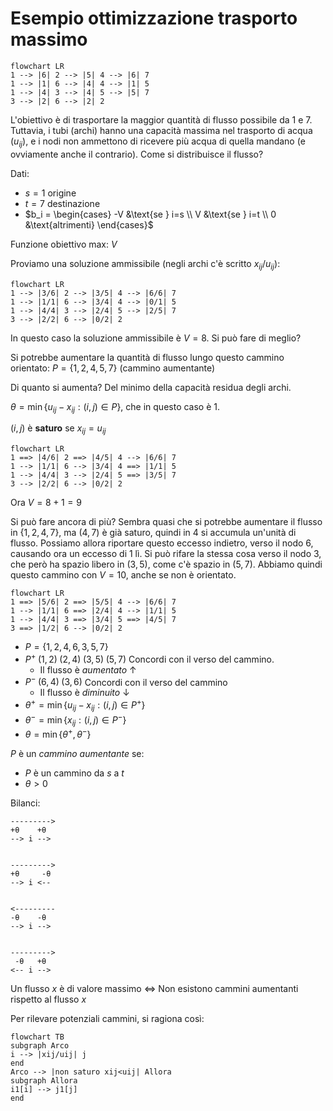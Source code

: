 # Esempio ottimizzazione trasporto massimo

```mermaid
flowchart LR
1 --> |6| 2 --> |5| 4 --> |6| 7
1 --> |1| 6 --> |4| 4 --> |1| 5
1 --> |4| 3 --> |4| 5 --> |5| 7
3 --> |2| 6 --> |2| 2
```

L'obiettivo è di trasportare la maggior quantità di flusso possibile da $1$ e $7$. Tuttavia, i tubi (archi) hanno una capacità massima nel trasporto di acqua ($u_{ij}$), e i nodi non ammettono di ricevere più acqua di quella mandano (e ovviamente anche il contrario). Come si distribuisce il flusso?

Dati:
- $s=1$ origine
- $t=7$ destinazione
- $b_i = \begin{cases} -V &\text{se } i=s \\ V &\text{se } i=t \\ 0 &\text{altrimenti} \end{cases}$

Funzione obiettivo max: $V$

Proviamo una soluzione ammissibile (negli archi c'è scritto $x_{ij}/u_{ij}$):

```mermaid
flowchart LR
1 --> |3/6| 2 --> |3/5| 4 --> |6/6| 7
1 --> |1/1| 6 --> |3/4| 4 --> |0/1| 5
1 --> |4/4| 3 --> |2/4| 5 --> |2/5| 7
3 --> |2/2| 6 --> |0/2| 2
```

In questo caso la soluzione ammissibile è $V=8$. Si può fare di meglio?

Si potrebbe aumentare la quantità di flusso lungo questo cammino orientato:
$P=\{1,2,4,5,7\}$ (cammino aumentante)

Di quanto si aumenta? Del minimo della capacità residua degli archi.

$θ=\min\{u_{ij}-x_{ij}:(i,j)∈P\}$, che in questo caso è 1.

$(i,j)$ è **saturo** se $x_{ij}=u_{ij}$

```mermaid
flowchart LR
1 ==> |4/6| 2 ==> |4/5| 4 --> |6/6| 7
1 --> |1/1| 6 --> |3/4| 4 ==> |1/1| 5
1 --> |4/4| 3 --> |2/4| 5 ==> |3/5| 7
3 --> |2/2| 6 --> |0/2| 2
```

Ora $V=8+1=9$

Si può fare ancora di più? Sembra quasi che si potrebbe aumentare il flusso in $\{1,2,4,7\}$, ma $(4,7)$ è già saturo, quindi in $4$ si accumula un'unità di flusso. Possiamo allora riportare questo eccesso indietro, verso il nodo $6$, causando ora un eccesso di 1 lì. Si può rifare la stessa cosa verso il nodo $3$, che però ha spazio libero in $(3,5)$, come c'è spazio in $(5,7)$. Abbiamo quindi questo cammino con $V=10$, anche se non è orientato.

```mermaid
flowchart LR
1 ==> |5/6| 2 ==> |5/5| 4 --> |6/6| 7
1 --> |1/1| 6 ==> |2/4| 4 --> |1/1| 5
1 --> |4/4| 3 ==> |3/4| 5 ==> |4/5| 7
3 ==> |1/2| 6 --> |0/2| 2
```

- $P=\{1,2,4,6,3,5,7\}$
- $P^+ \; (1,2) \; (2,4) \; (3,5) \; (5,7)$ Concordi con il verso del cammino.
	- Il flusso è *aumentato* ↑
- $P^- \; (6,4) \; (3,6)$ Concordi con il verso del cammino
	- Il flusso è *diminuito* ↓
- $θ^+=\min\{u_{ij}-x_{ij}:(i,j)∈P^+\}$
- $θ^-=\min\{x_{ij}:(i,j)∈P^-\}$
- $θ=\min\{θ^+,θ^-\}$

$P$ è un *cammino aumentante* se:
- $P$ è un cammino da $s$ a $t$
- $θ>0$

Bilanci:
```
--------->
+θ    +θ
--> i -->


--------->
+θ     -θ
--> i <--


<---------
-θ    -θ
--> i -->


--------->
 -θ   +θ
<-- i -->
```

Un flusso $x$ è di valore massimo
⇔
Non esistono cammini aumentanti rispetto al flusso $x$

Per rilevare potenziali cammini, si ragiona così:

```mermaid
flowchart TB
subgraph Arco
i --> |xij/uij| j
end
Arco --> |non saturo xij<uij| Allora
subgraph Allora
i1[i] --> j1[j]
end
```
